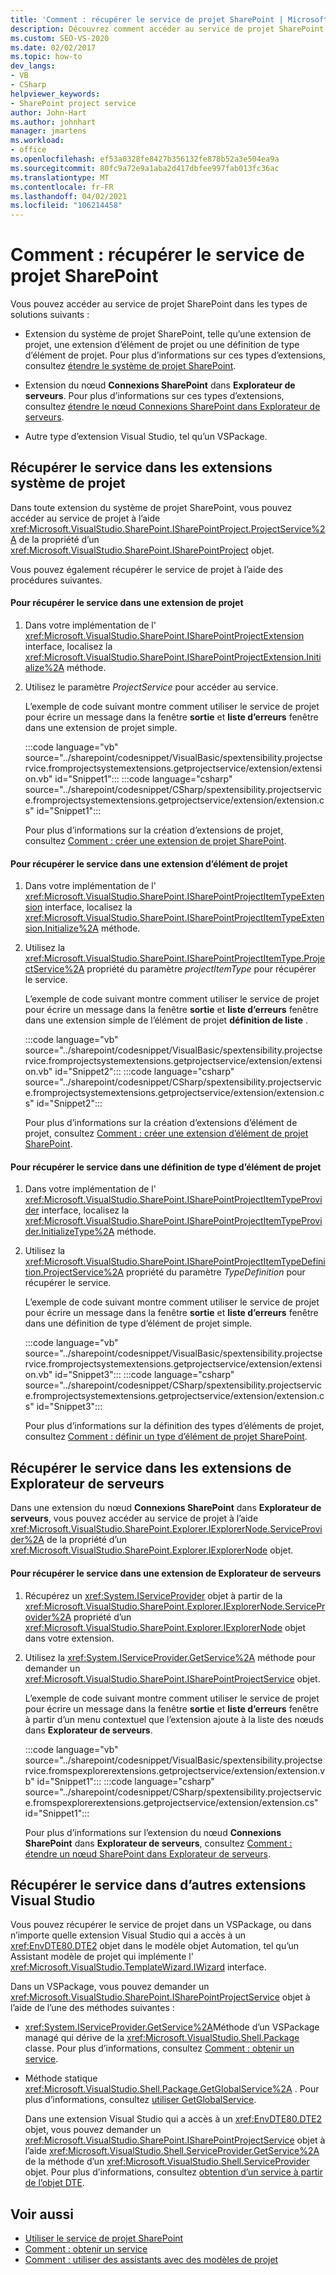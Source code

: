 ```yaml
---
title: 'Comment : récupérer le service de projet SharePoint | Microsoft Docs'
description: Découvrez comment accéder au service de projet SharePoint dans les extensions du système de projet, les extensions de Explorateur de serveurs ou d’autres extensions Visual Studio.
ms.custom: SEO-VS-2020
ms.date: 02/02/2017
ms.topic: how-to
dev_langs:
- VB
- CSharp
helpviewer_keywords:
- SharePoint project service
author: John-Hart
ms.author: johnhart
manager: jmartens
ms.workload:
- office
ms.openlocfilehash: ef53a0328fe8427b356132fe878b52a3e504ea9a
ms.sourcegitcommit: 80fc9a72e9a1aba2d417dbfee997fab013fc36ac
ms.translationtype: MT
ms.contentlocale: fr-FR
ms.lasthandoff: 04/02/2021
ms.locfileid: "106214458"
---
```

# <a name="how-to-retrieve-the-sharepoint-project-service"></a>Comment : récupérer le service de projet SharePoint
  Vous pouvez accéder au service de projet SharePoint dans les types de solutions suivants :

- Extension du système de projet SharePoint, telle qu’une extension de projet, une extension d’élément de projet ou une définition de type d’élément de projet. Pour plus d’informations sur ces types d’extensions, consultez [étendre le système de projet SharePoint](../sharepoint/extending-the-sharepoint-project-system.md).

- Extension du nœud **Connexions SharePoint** dans **Explorateur de serveurs**. Pour plus d’informations sur ces types d’extensions, consultez [étendre le nœud Connexions SharePoint dans Explorateur de serveurs](../sharepoint/extending-the-sharepoint-connections-node-in-server-explorer.md).

- Autre type d’extension Visual Studio, tel qu’un VSPackage.

## <a name="retrieve-the-service-in-project-system-extensions"></a>Récupérer le service dans les extensions système de projet
 Dans toute extension du système de projet SharePoint, vous pouvez accéder au service de projet à l’aide <xref:Microsoft.VisualStudio.SharePoint.ISharePointProject.ProjectService%2A> de la propriété d’un <xref:Microsoft.VisualStudio.SharePoint.ISharePointProject> objet.

 Vous pouvez également récupérer le service de projet à l’aide des procédures suivantes.

#### <a name="to-retrieve-the-service-in-a-project-extension"></a>Pour récupérer le service dans une extension de projet

1. Dans votre implémentation de l' <xref:Microsoft.VisualStudio.SharePoint.ISharePointProjectExtension> interface, localisez la <xref:Microsoft.VisualStudio.SharePoint.ISharePointProjectExtension.Initialize%2A> méthode.

2. Utilisez le paramètre *ProjectService* pour accéder au service.

     L’exemple de code suivant montre comment utiliser le service de projet pour écrire un message dans la fenêtre **sortie** et **liste d’erreurs** fenêtre dans une extension de projet simple.

     :::code language="vb" source="../sharepoint/codesnippet/VisualBasic/spextensibility.projectservice.fromprojectsystemextensions.getprojectservice/extension/extension.vb" id="Snippet1":::
     :::code language="csharp" source="../sharepoint/codesnippet/CSharp/spextensibility.projectservice.fromprojectsystemextensions.getprojectservice/extension/extension.cs" id="Snippet1":::

     Pour plus d’informations sur la création d’extensions de projet, consultez [Comment : créer une extension de projet SharePoint](../sharepoint/how-to-create-a-sharepoint-project-extension.md).

#### <a name="to-retrieve-the-service-in-a-project-item-extension"></a>Pour récupérer le service dans une extension d’élément de projet

1. Dans votre implémentation de l' <xref:Microsoft.VisualStudio.SharePoint.ISharePointProjectItemTypeExtension> interface, localisez la <xref:Microsoft.VisualStudio.SharePoint.ISharePointProjectItemTypeExtension.Initialize%2A> méthode.

2. Utilisez la <xref:Microsoft.VisualStudio.SharePoint.ISharePointProjectItemType.ProjectService%2A> propriété du paramètre *projectItemType* pour récupérer le service.

     L’exemple de code suivant montre comment utiliser le service de projet pour écrire un message dans la fenêtre **sortie** et **liste d’erreurs** fenêtre dans une extension simple de l’élément de projet **définition de liste** .

     :::code language="vb" source="../sharepoint/codesnippet/VisualBasic/spextensibility.projectservice.fromprojectsystemextensions.getprojectservice/extension/extension.vb" id="Snippet2":::
     :::code language="csharp" source="../sharepoint/codesnippet/CSharp/spextensibility.projectservice.fromprojectsystemextensions.getprojectservice/extension/extension.cs" id="Snippet2":::

     Pour plus d’informations sur la création d’extensions d’élément de projet, consultez [Comment : créer une extension d’élément de projet SharePoint](../sharepoint/how-to-create-a-sharepoint-project-item-extension.md).

#### <a name="to-retrieve-the-service-in-a-project-item-type-definition"></a>Pour récupérer le service dans une définition de type d’élément de projet

1. Dans votre implémentation de l' <xref:Microsoft.VisualStudio.SharePoint.ISharePointProjectItemTypeProvider> interface, localisez la <xref:Microsoft.VisualStudio.SharePoint.ISharePointProjectItemTypeProvider.InitializeType%2A> méthode.

2. Utilisez la <xref:Microsoft.VisualStudio.SharePoint.ISharePointProjectItemTypeDefinition.ProjectService%2A> propriété du paramètre *TypeDefinition* pour récupérer le service.

     L’exemple de code suivant montre comment utiliser le service de projet pour écrire un message dans la fenêtre **sortie** et **liste d’erreurs** fenêtre dans une définition de type d’élément de projet simple.

     :::code language="vb" source="../sharepoint/codesnippet/VisualBasic/spextensibility.projectservice.fromprojectsystemextensions.getprojectservice/extension/extension.vb" id="Snippet3":::
     :::code language="csharp" source="../sharepoint/codesnippet/CSharp/spextensibility.projectservice.fromprojectsystemextensions.getprojectservice/extension/extension.cs" id="Snippet3":::

     Pour plus d’informations sur la définition des types d’éléments de projet, consultez [Comment : définir un type d’élément de projet SharePoint](../sharepoint/how-to-define-a-sharepoint-project-item-type.md).

## <a name="retrieve-the-service-in-server-explorer-extensions"></a>Récupérer le service dans les extensions de Explorateur de serveurs
 Dans une extension du nœud **Connexions SharePoint** dans **Explorateur de serveurs**, vous pouvez accéder au service de projet à l’aide <xref:Microsoft.VisualStudio.SharePoint.Explorer.IExplorerNode.ServiceProvider%2A> de la propriété d’un <xref:Microsoft.VisualStudio.SharePoint.Explorer.IExplorerNode> objet.

#### <a name="to-retrieve-the-service-in-a-server-explorer-extension"></a>Pour récupérer le service dans une extension de Explorateur de serveurs

1. Récupérez un <xref:System.IServiceProvider> objet à partir de la <xref:Microsoft.VisualStudio.SharePoint.Explorer.IExplorerNode.ServiceProvider%2A> propriété d’un <xref:Microsoft.VisualStudio.SharePoint.Explorer.IExplorerNode> objet dans votre extension.

2. Utilisez la <xref:System.IServiceProvider.GetService%2A> méthode pour demander un <xref:Microsoft.VisualStudio.SharePoint.ISharePointProjectService> objet.

     L’exemple de code suivant montre comment utiliser le service de projet pour écrire un message dans la fenêtre **sortie** et **liste d’erreurs** fenêtre à partir d’un menu contextuel que l’extension ajoute à la liste des nœuds dans **Explorateur de serveurs**.

     :::code language="vb" source="../sharepoint/codesnippet/VisualBasic/spextensibility.projectservice.fromspexplorerextensions.getprojectservice/extension/extension.vb" id="Snippet1":::
     :::code language="csharp" source="../sharepoint/codesnippet/CSharp/spextensibility.projectservice.fromspexplorerextensions.getprojectservice/extension/extension.cs" id="Snippet1":::

     Pour plus d’informations sur l’extension du nœud **Connexions SharePoint** dans **Explorateur de serveurs**, consultez [Comment : étendre un nœud SharePoint dans Explorateur de serveurs](../sharepoint/how-to-extend-a-sharepoint-node-in-server-explorer.md).

## <a name="retrieve-the-service-in-other-visual-studio-extensions"></a>Récupérer le service dans d’autres extensions Visual Studio
 Vous pouvez récupérer le service de projet dans un VSPackage, ou dans n’importe quelle extension Visual Studio qui a accès à un <xref:EnvDTE80.DTE2> objet dans le modèle objet Automation, tel qu’un Assistant modèle de projet qui implémente l' <xref:Microsoft.VisualStudio.TemplateWizard.IWizard> interface.

 Dans un VSPackage, vous pouvez demander un <xref:Microsoft.VisualStudio.SharePoint.ISharePointProjectService> objet à l’aide de l’une des méthodes suivantes :

- <xref:System.IServiceProvider.GetService%2A>Méthode d’un VSPackage managé qui dérive de la <xref:Microsoft.VisualStudio.Shell.Package> classe. Pour plus d’informations, consultez [Comment : obtenir un service](../extensibility/how-to-get-a-service.md).

- Méthode statique <xref:Microsoft.VisualStudio.Shell.Package.GetGlobalService%2A> . Pour plus d’informations, consultez [utiliser GetGlobalService](../extensibility/internals/service-essentials.md#how-to-use-getglobalservice).

  Dans une extension Visual Studio qui a accès à un <xref:EnvDTE80.DTE2> objet, vous pouvez demander un <xref:Microsoft.VisualStudio.SharePoint.ISharePointProjectService> objet à l’aide <xref:Microsoft.VisualStudio.Shell.ServiceProvider.GetService%2A> de la méthode d’un <xref:Microsoft.VisualStudio.Shell.ServiceProvider> objet. Pour plus d’informations, consultez [obtention d’un service à partir de l’objet DTE](../extensibility/how-to-get-a-service.md#getting-a-service-from-the-dte-object).

## <a name="see-also"></a>Voir aussi
- [Utiliser le service de projet SharePoint](../sharepoint/using-the-sharepoint-project-service.md)
- [Comment : obtenir un service](../extensibility/how-to-get-a-service.md)
- [Comment : utiliser des assistants avec des modèles de projet](../extensibility/how-to-use-wizards-with-project-templates.md)
